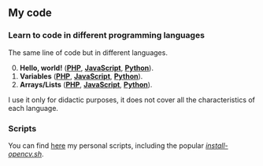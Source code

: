## My code



### Learn to code in different programming languages

The same line of code but in different languages.

0. **Hello, world!** (**[PHP](https://github.com/milq/code/blob/master/learn/00/00.php)**, **[JavaScript](https://github.com/milq/code/blob/master/learn/00/00.js)**, **[Python](https://github.com/milq/code/blob/master/learn/00/00.py)**).
1. **Variables** (**[PHP](https://github.com/milq/code/blob/master/learn/01/01.php)**, **[JavaScript](https://github.com/milq/code/blob/master/learn/01/01.js)**, **[Python](https://github.com/milq/code/blob/master/learn/01/01.py)**).
1. **Arrays/Lists** (**[PHP](https://github.com/milq/code/blob/master/learn/02/02.php)**, **[JavaScript](https://github.com/milq/code/blob/master/learn/02/02.js)**, **[Python](https://github.com/milq/code/blob/master/learn/02/02.py)**).

I use it only for didactic purposes, it does not cover all the characteristics of each language.

### Scripts

You can find [here](scripts) my personal scripts, including the popular [_install-opencv.sh_](scripts/bash/install-opencv.sh).
